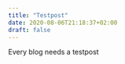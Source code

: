 ```yaml
---
title: "Testpost"
date: 2020-08-06T21:18:37+02:00
draft: false
---
```


Every blog needs a testpost
